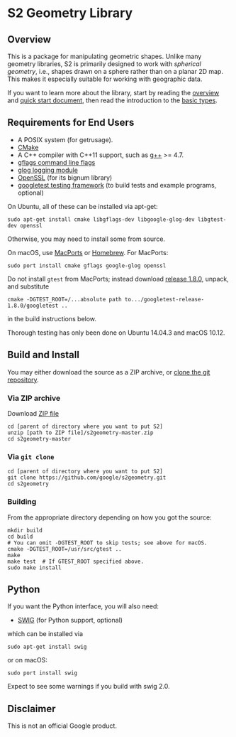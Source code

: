 # S2 Geometry Library

## Overview

This is a package for manipulating geometric shapes. Unlike many geometry
libraries, S2 is primarily designed to work with _spherical geometry_, i.e.,
shapes drawn on a sphere rather than on a planar 2D map. This makes it
especially suitable for working with geographic data.

If you want to learn more about the library, start by reading the
[overview](doc/overview.md) and [quick start document](doc/quickstart.md),
then read the introduction to the [basic types](doc/basic_types.md).

## Requirements for End Users

* A POSIX system (for getrusage).
* [CMake](http://www.cmake.org/)
* A C++ compiler with C++11 support, such as [g++](https://gcc.gnu.org/)
  \>= 4.7.
* [gflags command line flags](https://github.com/gflags/gflags)
* [glog logging module](https://github.com/google/glog)
* [OpenSSL](https://github.com/openssl/openssl) (for its bignum library)
* [googletest testing framework](https://github.com/google/googletest)
  (to build tests and example programs, optional)

On Ubuntu, all of these can be installed via apt-get:

```
sudo apt-get install cmake libgflags-dev libgoogle-glog-dev libgtest-dev openssl
```

Otherwise, you may need to install some from source.

On macOS, use [MacPorts](http://www.macports.org/) or
[Homebrew](http://brew.sh/).  For MacPorts:

```
sudo port install cmake gflags google-glog openssl
```

Do not install `gtest` from MacPorts; instead download [release
1.8.0](https://github.com/google/googletest/releases/tag/release-1.8.0), unpack,
and substitute

```
cmake -DGTEST_ROOT=/...absolute path to.../googletest-release-1.8.0/googletest ..
```

in the build instructions below.

Thorough testing has only been done on Ubuntu 14.04.3 and macOS 10.12.

## Build and Install

You may either download the source as a ZIP archive, or [clone the git
repository](https://help.github.com/articles/cloning-a-repository/).

### Via ZIP archive

Download [ZIP file](https://github.com/google/s2geometry/archive/master.zip)

```
cd [parent of directory where you want to put S2]
unzip [path to ZIP file]/s2geometry-master.zip
cd s2geometry-master
```

### Via `git clone`

```
cd [parent of directory where you want to put S2]
git clone https://github.com/google/s2geometry.git
cd s2geometry
```

### Building

From the appropriate directory depending on how you got the source:

```
mkdir build
cd build
# You can omit -DGTEST_ROOT to skip tests; see above for macOS.
cmake -DGTEST_ROOT=/usr/src/gtest ..
make
make test  # If GTEST_ROOT specified above.
sudo make install
```

## Python

If you want the Python interface, you will also need:

* [SWIG](https://github.com/swig/swig) (for Python support, optional)

which can be installed via

```
sudo apt-get install swig
```

or on macOS:

```
sudo port install swig
```
Expect to see some warnings if you build with swig 2.0.

## Disclaimer

This is not an official Google product.
